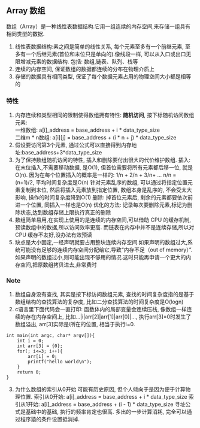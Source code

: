 ## Array 数组
数组（Array）是一种线性表数据结构.它用一组连续的内存空间,来存储一组具有相同类型的数据.
1. 线性表数据结构:素之间是简单的线性关系, 每个元素至多有一个前继元素, 至多有一个后继元素(首位和末位只是单向的).像线段一样, 可以从入口或出口无限增减元素的数据结构.
    包括: 数组,链表、队列、栈等
2. 连续的内存空间, 保证数组的数据都连续的分布在物理介质上
3. 存储的数据具有相同类型, 保证了每个数据元素占用的物理空间大小都是相等的
### 特性
1. 内存连续和类型相同的限制使得数组拥有特性: **随机访问**, 按下标随机访问数组元素:     
    一维数组: a[i]_address = base_address + i * data_type_size     
    二维m * n数组: a[i][j] = base_address + (i * n + j) * data_type_size
2. 假设要访问第3个元素, 通过公式可以直接得到内存地址:base_address+3*data_type_size
3. 为了保持数组随机访问的特性, 插入和删除要付出很大的代价维护数组.
    插入: 在末位插入,不需要移动数据, 是O(1), 但首位需要将所有元素都后移一位, 就是O(n).
        因为在每个位置插入的概率是一样的: 1/n + 2/n + 3/n+ ... n/n = (n+1)/2, 平均时间复杂度是O(n)
        针对元素乱序的数组, 可以通过将指定位置元素复制到末位, 然后将插入元素放到指定位置, 数组本身是乱序的, 不会受太大影响, 操作的时间复杂度降到O(1)
    删除: 掉首位元素后, 剩余的元素都要依次前进一个位置, 同插入一样也是O(n)
        优化的方法: 记录每次要删除元素,标记为删除状态,达到数组存储上限执行真正的删除
4. 数组简单易用,在实现上使用的是连续的内存空间,可以借助 CPU 的缓存机制,预读数组中的数据,所以访问效率更高.
    而链表在内存中并不是连续存储,所以对 CPU 缓存不友好,没办法有效预读
5. 缺点是大小固定,一经声明就要占用整块连续内存空间.如果声明的数组过大,系统可能没有足够的连续内存空间分配给它,导致“内存不足（out of memory）”.如果声明的数组过小,则可能出现不够用的情况.这时只能再申请一个更大的内存空间,把原数组拷贝进去,非常费时   
### Note
1. 数组自身没有查找, 其实是按下标访问数组元素, 查找的时间复杂度指的是基于数组结构的查找算法的复杂度, 比如二分查找算法的时间复杂度是O(logn)
2. c语言里下面代码会一直打印: 函数体内的局部变量会连续压栈, 像数组一样连续的存在内存空间上,
比如...|i|arr[2]|arr[1]|arr[0]|..., 执行arr[3]=0时发生了数组溢出, arr[3]实际是i所在的位置, 相当于执行i=0.
```
int main(int argc, char* argv[]){
    int i = 0;
    int arr[3] = {0};
    for(; i<=3; i++){
        arr[i] = 0;
        printf("hello world\n");
    }
    return 0;
}
```
3. 为什么数组的索引从0开始
可能有历史原因, 但个人倾向于是因为便于计算物理位置. 
    索引从0开始: a[i]_address = base_address + i * data_type_size
    索引从1开始: a[i]_address = base_address + (i - 1) * data_type_size
寻址公式是基础中的基础, 执行的频率肯定也很高. 多出的一步计算消耗, 完全可以通过程序猿的条件设置抵消掉. 
